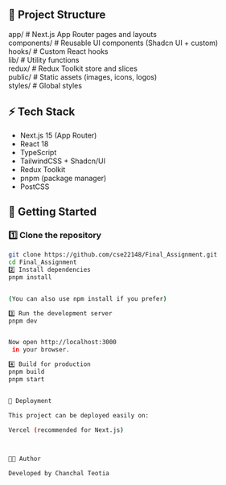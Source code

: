  

## 📂 Project Structure
app/                # Next.js App Router pages and layouts  
components/         # Reusable UI components (Shadcn UI + custom)  
hooks/              # Custom React hooks  
lib/                # Utility functions  
redux/              # Redux Toolkit store and slices  
public/             # Static assets (images, icons, logos)  
styles/             # Global styles  

## ⚡ Tech Stack
- Next.js 15 (App Router)  
- React 18  
- TypeScript  
- TailwindCSS + Shadcn/UI  
- Redux Toolkit  
- pnpm (package manager)  
- PostCSS  

## 🚀 Getting Started
### 1️⃣ Clone the repository
```bash
git clone https://github.com/cse22148/Final_Assignment.git
cd Final_Assignment
2️⃣ Install dependencies
pnpm install


(You can also use npm install if you prefer)

3️⃣ Run the development server
pnpm dev


Now open http://localhost:3000
 in your browser.

4️⃣ Build for production
pnpm build
pnpm start


🔧 Deployment

This project can be deployed easily on:

Vercel (recommended for Next.js)

 

👨‍💻 Author

Developed by Chanchal Teotia


 
